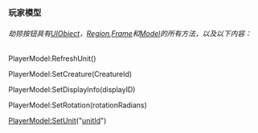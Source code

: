 ### 玩家模型

###### 劫掠按钮具有[UIObject](https://wow.gamepedia.com/Widget_API#UIObject)，[Region](https://wow.gamepedia.com/Widget_API#Region),[Frame](https://wow.gamepedia.com/Widget_API#Frame)和[Model](https://wow.gamepedia.com/Widget_API#Model)的所有方法，以及以下内容：

PlayerModel:RefreshUnit\(\)

PlayerModel:SetCreature\(CreatureId\)

PlayerModel:SetDisplayInfo\(displayID\)

PlayerModel:SetRotation\(rotationRadians\)

[PlayerModel:SetUnit](https://wow.gamepedia.com/API_PlayerModel_SetUnit)\("[unitId](https://wow.gamepedia.com/UnitId)"\)

  




